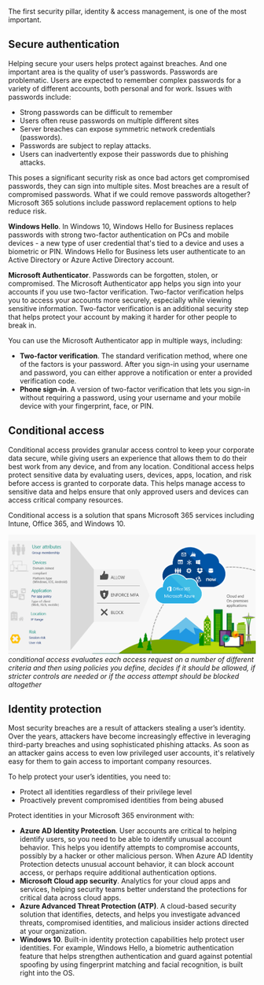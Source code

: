 The first security pillar, identity & access management, is one of the most important. 

## Secure authentication
Helping secure your users helps protect against breaches. And one important area is the quality of user’s passwords. Passwords are problematic. Users are expected to remember complex passwords for a variety of different accounts, both personal and for work. Issues with passwords include:

- Strong passwords can be difficult to remember
- Users often reuse passwords on multiple different sites
- Server breaches can expose symmetric network credentials (passwords).
- Passwords are subject to replay attacks.
- Users can inadvertently expose their passwords due to phishing attacks. 

This poses a significant security risk as once bad actors get compromised passwords, they can sign into multiple sites. Most breaches are a result of compromised passwords. What if we could remove passwords altogether? Microsoft 365 solutions include password replacement options to help reduce risk.

**Windows Hello**. In Windows 10, Windows Hello for Business replaces passwords with strong two-factor authentication on PCs and mobile devices - a new type of user credential that's tied to a device and uses a biometric or PIN. Windows Hello for Business lets user authenticate to an Active Directory or Azure Active Directory account. 

**Microsoft Authenticator**. Passwords can be forgotten, stolen, or compromised. The Microsoft Authenticator app helps you sign into your accounts if you use two-factor verification. Two-factor verification helps you to access your accounts more securely, especially while viewing sensitive information. Two-factor verification is an additional security step that helps protect your account by making it harder for other people to break in.

You can use the Microsoft Authenticator app in multiple ways, including:
- **Two-factor verification**. The standard verification method, where one of the factors is your password. After you sign-in using your username and password, you can either approve a notification or enter a provided verification code.
- **Phone sign-in**. A version of two-factor verification that lets you sign-in without requiring a password, using your username and your mobile device with your fingerprint, face, or PIN.

## Conditional access
Conditional access provides granular access control to keep your corporate data secure, while giving users an experience that allows them to do their best work from any device, and from any location. Conditional access helps protect sensitive data by evaluating users, devices, apps, location, and risk before access is granted to corporate data. This helps manage access to sensitive data and helps ensure that only approved users and devices can access critical company resources. 

Conditional access is a solution that spans Microsoft 365 services including Intune, Office 365, and Windows 10. 

![Conditional access](../media/3-conditional-access.png)
*conditional access evaluates each access request on a number of different criteria and then using policies you define, decides if it should be allowed, if stricter controls are needed or if the access attempt should be blocked altogether*

## Identity protection
Most security breaches are a result of attackers stealing a user’s identity. Over the years, attackers have become increasingly effective in leveraging third-party breaches and using sophisticated phishing attacks. As soon as an attacker gains access to even low privileged user accounts, it's relatively easy for them to gain access to important company resources. 

To help protect your user’s identities, you need to: 
- Protect all identities regardless of their privilege level
- Proactively prevent compromised identities from being abused

Protect identities in your Microsoft 365 environment with:
- **Azure AD Identity Protection**. User accounts are critical to helping identify users, so you need to be able to identify unusual account behavior. This helps you identify attempts to compromise accounts, possibly by a hacker or other malicious person. When Azure AD Identity Protection detects unusual account behavior, it can block account access, or perhaps require additional authentication options. 
- **Microsoft Cloud app security**. Analytics for your cloud apps and services, helping security teams better understand the protections for critical data across cloud apps.
- **Azure Advanced Threat Protection (ATP)**. A cloud-based security solution that identifies, detects, and helps you investigate advanced threats, compromised identities, and malicious insider actions directed at your organization.
- **Windows 10**. Built-in identity protection capabilities help protect user identities. For example, Windows Hello, a biometric authentication feature that helps strengthen authentication and guard against potential spoofing by using fingerprint matching and facial recognition, is built right into the OS.
